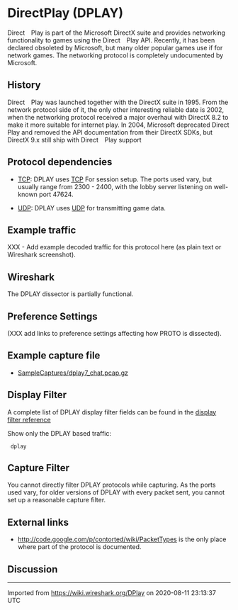 # DirectPlay (DPLAY)

Direct`  `Play is part of the Microsoft DirectX suite and provides networking functionality to games using the Direct`  `Play API. Recently, it has been declared obsoleted by Microsoft, but many older popular games use if for network games. The networking protocol is completely undocumented by Microsoft.

## History

Direct`  `Play was launched together with the DirectX suite in 1995. From the network protocol side of it, the only other interesting reliable date is 2002, when the networking protocol received a major overhaul with DirectX 8.2 to make it more suitable for internet play. In 2004, Microsoft deprecated Direct`  `Play and removed the API documentation from their DirectX SDKs, but DirectX 9.x still ship with Direct`  `Play support

## Protocol dependencies

  - [TCP](/TCP): DPLAY uses [TCP](/TCP) For session setup. The ports used vary, but usually range from 2300 - 2400, with the lobby server listening on well-known port 47624.

  - [UDP](/UDP): DPLAY uses [UDP](/UDP) for transmitting game data.

## Example traffic

XXX - Add example decoded traffic for this protocol here (as plain text or Wireshark screenshot).

## Wireshark

The DPLAY dissector is partially functional.

## Preference Settings

(XXX add links to preference settings affecting how PROTO is dissected).

## Example capture file

  - [SampleCaptures/dplay7\_chat.pcap.gz](uploads/__moin_import__/attachments/SampleCaptures/dplay7_chat.pcap.gz)

## Display Filter

A complete list of DPLAY display filter fields can be found in the [display filter reference](http://www.wireshark.org/docs/dfref/d/dplay.html)

Show only the DPLAY based traffic:

``` 
 dplay 
```

## Capture Filter

You cannot directly filter DPLAY protocols while capturing. As the ports used vary, for older versions of DPLAY with every packet sent, you cannot set up a reasonable capture filter.

## External links

  - <http://code.google.com/p/contorted/wiki/PacketTypes> is the only place where part of the protocol is documented.

## Discussion

---

Imported from https://wiki.wireshark.org/DPlay on 2020-08-11 23:13:37 UTC
